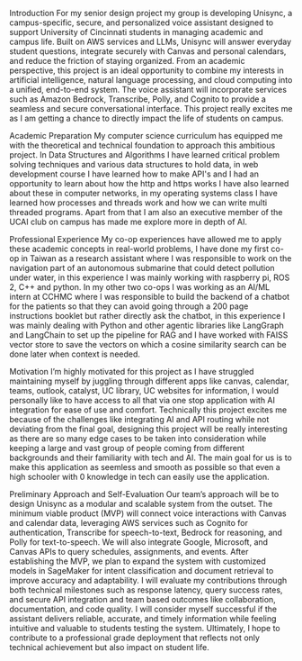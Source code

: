 Introduction
For my senior design project my group is developing Unisync, a campus-specific, secure, and personalized voice assistant designed to support University of Cincinnati students in managing academic and campus life. Built on AWS services and LLMs, Unisync will answer everyday student questions, integrate securely with Canvas and personal calendars, and reduce the friction of staying organized. From an academic perspective, this project is an ideal opportunity to combine my interests in artificial intelligence, natural language processing, and cloud computing into a unified, end-to-end system. The voice assistant will incorporate services such as Amazon Bedrock, Transcribe, Polly, and Cognito to provide a seamless and secure conversational interface. This project really excites me as I am getting a chance to directly impact the life of students on campus.

Academic Preparation
My computer science curriculum has equipped me with the theoretical and technical foundation to approach this ambitious project. In Data Structures and Algorithms I have learned critical problem solving techniques and various data structures to hold data, in web development course I have learned how to make API's and I had an opportunity to learn about how the http and https works I have also learned about these in computer networks, in my operating systems class I have learned how processes and threads work and how we can write multi threaded programs. Apart from that I am also an executive member of the UCAI club on campus has made me explore more in depth of AI.

Professional Experience
My co-op experiences have allowed me to apply these academic concepts in real-world problems, I have done my first co-op in Taiwan as a research assistant where I was responsible to work on the navigation part of an autonomous submarine that could detect pollution under water, in this experience I was mainly working with raspberry pi, ROS 2, C++ and python. In my other two co-ops I was working as an AI/ML intern at CCHMC where I was responsible to build the backend of a chatbot for the patients so that they can avoid going through a 200 page instructions booklet but rather directly ask the chatbot, in this experience I was mainly dealing with Python and other agentic libraries like LangGraph and LangChain to set up the pipeline for RAG and I have worked with FAISS vector store to save the vectors on which a cosine similarity search can be done later when context is needed.

Motivation
I’m highly motivated for this project as I have struggled maintaining myself by juggling through different apps like canvas, calendar, teams, outlook, catalyst, UC library, UC websites for information, I would personally like to have access to all that via one stop application with AI integration for ease of use and comfort. Technically this project excites me because of the challenges like integrating AI and API routing while not deviating from the final goal, designing this project will be really interesting as there are so many edge cases to be taken into consideration while keeping a large and vast group of people coming from different backgrounds and their familiarity with tech and AI. The main goal for us is to make this application as seemless and smooth as possible so that even a high schooler with 0 knowledge in tech can easily use the application.

Preliminary Approach and Self-Evaluation
Our team’s approach will be to design Unisync as a modular and scalable system from the outset. The minimum viable product (MVP) will connect voice interactions with Canvas and calendar data, leveraging AWS services such as Cognito for authentication, Transcribe for speech-to-text, Bedrock for reasoning, and Polly for text-to-speech. We will also integrate Google, Microsoft, and Canvas APIs to query schedules, assignments, and events. After establishing the MVP, we plan to expand the system with customized models in SageMaker for intent classification and document retrieval to improve accuracy and adaptability. I will evaluate my contributions through both technical milestones such as response latency, query success rates, and secure API integration and team based outcomes like collaboration, documentation, and code quality. I will consider myself successful if the assistant delivers reliable, accurate, and timely information while feeling intuitive and valuable to students testing the system. Ultimately, I hope to contribute to a professional grade deployment that reflects not only technical achievement but also impact on student life.